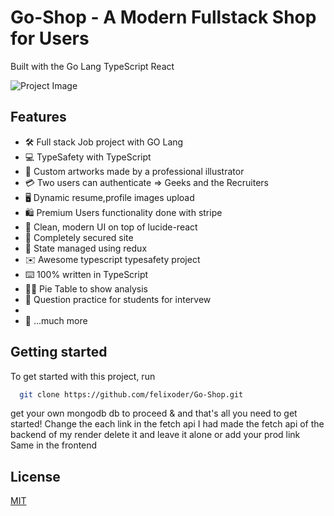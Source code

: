 # Go-Shop - A Modern Fullstack  Shop for Users

Built with the Go Lang TypeScript React

![Project Image](https://github.com/felixoder/Go-Shop/blob/master/client/public/image_pic.png)




## Features

- 🛠️ Full stack Job project with GO Lang
- 💻 TypeSafety with TypeScript
- 🎨 Custom artworks made by a professional illustrator
- 💳 Two users can authenticate => Geeks and the Recruiters
- 🖥️ Dynamic resume,profile images upload
- 🛍️ Premium Users functionality done with stripe
- 🌟 Clean, modern UI on top of lucide-react 
- 🛒 Completely secured site
- 🔑 State managed using redux
- ✉️  Awesome typescript typesafety project
- ⌨️  100% written in TypeScript
- 😵‍💫 Pie Table to show analysis
- 🤯 Question practice for students for intervew
- 
- 🎁 ...much more

## Getting started

To get started with this project, run

```bash
  git clone https://github.com/felixoder/Go-Shop.git
```
get your own mongodb db to proceed  & and that's all you need to get started!
Change the each link in the fetch api I had made the fetch api of the backend of my render delete it and leave it alone or add your prod link
Same in the frontend



## License

[MIT](https://choosealicense.com/licenses/mit/)
